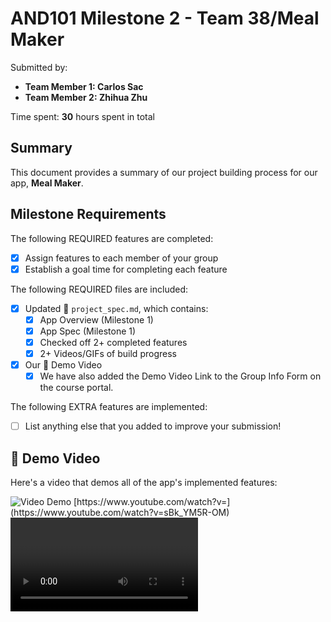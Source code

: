 <!-- (This is a comment) INSTRUCTIONS: Go through this page and fill out any **bolded** entries with their correct values.-->

# AND101 Milestone 2 - **Team 38/Meal Maker**

Submitted by:
- **Team Member 1: Carlos Sac**
- **Team Member 2: Zhihua Zhu**

Time spent: **30** hours spent in total

## Summary

This document provides a summary of our project building process for our app, **Meal Maker**.

## Milestone Requirements

<!-- Please be sure to change the [ ] to [x] for any features you completed.  If a feature is not checked [x], you might miss the points for that item! -->

The following REQUIRED features are completed:

- [x] Assign features to each member of your group
- [x] Establish a goal time for completing each feature

The following REQUIRED files are included:

- [x] Updated 📄 `project_spec.md`, which contains:
  - [X] App Overview (Milestone 1)
  - [X] App Spec (Milestone 1)
  - [x] Checked off 2+ completed features
  - [x] 2+ Videos/GIFs of build progress

- [x] Our 🎥 Demo Video
  - [x] We have also added the Demo Video Link to the Group Info Form on the course portal.

The following EXTRA features are implemented:

- [ ] List anything else that you added to improve your submission!

## 🎥 Demo Video

Here's a video that demos all of the app's implemented features:

<img src='https://github.com/CodePath-Group38/AND101_Project/blob/main/demo.gif' title='Video Demo' width='' alt='Video Demo' />
[https://www.youtube.com/watch?v=](https://www.youtube.com/watch?v=sBk_YM5R-OM)<VIDEO ID>


VIDEO created with **GIF Maker Editor**

## Notes

Here's a place for any other notes on this milestone!
